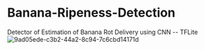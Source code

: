 # Banana-Ripeness-Detection
Detector of Estimation of Banana Rot Delivery using CNN -- TFLite
![9ad05ede-c3b2-44a2-8c94-7c6cbd14171d](https://github.com/macreai/Banana-Ripeness-Detection/assets/76419622/837782b9-3c79-4a2a-b861-82ba8366cb34)
